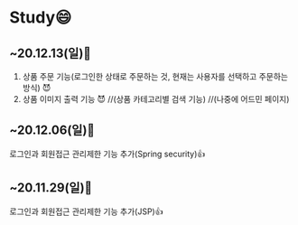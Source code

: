 # Study😄

## ~20.12.13(일)💌
1. 상품 주문 기능(로그인한 상태로 주문하는 것, 현재는 사용자를 선택하고 주문하는 방식) 😈
2. 상품 이미지 출력 기능 😈
//(상품 카테고리별 검색 기능)
//(나중에 어드민 페이지)

## ~20.12.06(일)💌
로그인과 회원접근 관리제한 기능 추가(Spring security)👍

## ~20.11.29(일)💌
로그인과 회원접근 관리제한 기능 추가(JSP)👍



